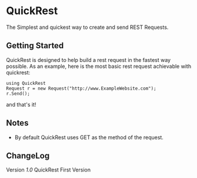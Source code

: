 # QuickRest

The Simplest and quickest way to create and send REST Requests.

## Getting Started

QuickRest is designed to help build a rest request in the fastest way possible.
As an example, here is the most basic rest request achievable with quickrest:
```
using QuickRest
Request r = new Request("http://www.ExampleWebsite.com");
r.Send();
```
and that's it!

## Notes
  - By default QuickRest uses GET as the method of the request.


## ChangeLog

  Version *1.0*
    QuickRest First Version
